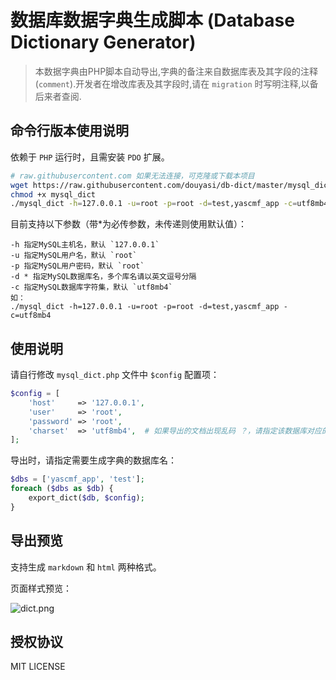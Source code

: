 # 数据库数据字典生成脚本 (Database Dictionary Generator)

> 本数据字典由PHP脚本自动导出,字典的备注来自数据库表及其字段的注释(`comment`).开发者在增改库表及其字段时,请在 `migration` 时写明注释,以备后来者查阅.



## 命令行版本使用说明

依赖于 `PHP` 运行时，且需安装 `PDO` 扩展。

```bash
# raw.githubusercontent.com 如果无法连接，可克隆或下载本项目
wget https://raw.githubusercontent.com/douyasi/db-dict/master/mysql_dict
chmod +x mysql_dict
./mysql_dict -h=127.0.0.1 -u=root -p=root -d=test,yascmf_app -c=utf8mb4
```

目前支持以下参数（带*为必传参数，未传递则使用默认值）：

```
-h 指定MySQL主机名，默认 `127.0.0.1`
-u 指定MySQL用户名，默认 `root`
-p 指定MySQL用户密码，默认 `root`
-d * 指定MySQL数据库名，多个库名请以英文逗号分隔
-c 指定MySQL数据库字符集，默认 `utf8mb4`
如：
./mysql_dict -h=127.0.0.1 -u=root -p=root -d=test,yascmf_app -c=utf8mb4
```


## 使用说明

请自行修改 `mysql_dict.php` 文件中 `$config` 配置项：

```php
$config = [
    'host'     => '127.0.0.1',
    'user'     => 'root',
    'password' => 'root',
    'charset'  => 'utf8mb4',  # 如果导出的文档出现乱码 ？，请指定该数据库对应的字符集
];
```

导出时，请指定需要生成字典的数据库名：

```php
$dbs = ['yascmf_app', 'test'];
foreach ($dbs as $db) {
    export_dict($db, $config);
}
```

## 导出预览

支持生成 `markdown` 和 `html` 两种格式。

页面样式预览：

![dict.png][1]

  [1]: http://douyasi.com/usr/uploads/2017/06/1954673305.png

## 授权协议

MIT LICENSE
